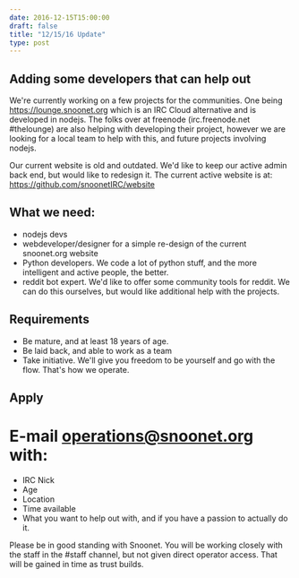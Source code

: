 ```yaml
--- 
date: 2016-12-15T15:00:00
draft: false
title: "12/15/16 Update"
type: post
---
```


## Adding some developers that can help out

We're currently working on a few projects for the communities. One being https://lounge.snoonet.org which is an IRC Cloud alternative and is developed in nodejs. The folks over at freenode (irc.freenode.net #thelounge) are also helping with developing their project, however we are looking for a local team to help with this, and future projects involving nodejs.

Our current website is old and outdated. We'd like to keep our active admin back end, but would like to redesign it. The current active website is at: https://github.com/snoonetIRC/website

## What we need:
- nodejs devs
- webdeveloper/designer for a simple re-design of the current snoonet.org website
- Python developers. We code a lot of python stuff, and the more intelligent and active people, the better.
- reddit bot expert. We'd like to offer some community tools for reddit. We can do this ourselves, but would like additional help with the projects.

## Requirements
- Be mature, and at least 18 years of age.
- Be laid back, and able to work as a team
- Take initiative. We'll give you freedom to be yourself and go with the flow. That's how we operate.


## Apply
# E-mail operations@snoonet.org with:
- IRC Nick
- Age
- Location
- Time available
- What you want to help out with, and if you have a passion to actually do it.

Please be in good standing with Snoonet. You will be working closely with the staff in the #staff channel, but not given direct operator access. That will be gained in time as trust builds.
